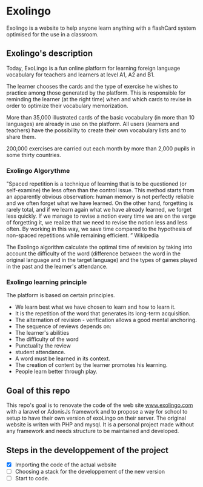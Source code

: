 # Exolingo
Exolingo is a website to help anyone learn anything with a flashCard system optimised for the use in a classroom.
## Exolingo's description
Today, ExoLingo is a fun online platform for learning foreign language vocabulary for teachers and learners at level A1, A2 and B1.

The learner chooses the cards and the type of exercise he wishes to practice among those generated by the platform. This is responsible for reminding the learner (at the right time) when and which cards to revise in order to optimize their vocabulary memorization.

More than 35,000 illustrated cards of the basic vocabulary (in more than 10 languages) are already in use on the platform. All users (learners and teachers) have the possibility to create their own vocabulary lists and to share them.

200,000 exercises are carried out each month by more than 2,000 pupils in some thirty countries.

### Exolingo Algorythme
"Spaced repetition is a technique of learning that is to be questioned (or self-examine) the less often than the control issue.
This method starts from an apparently obvious observation: human memory is not perfectly reliable and we often forget what we have learned. On the other hand, forgetting is rarely total, and if we learn again what we have already learned, we forget less quickly. If we manage to revise a notion every time we are on the verge of forgetting it, we realize that we need to revise the notion less and less often. By working in this way, we save time compared to the hypothesis of non-spaced repetitions while remaining efficient. ”
Wikipedia

The Exolingo algorithm calculate the optimal time of revision by taking into account the difficulty of the word (difference between the word in the original language and in the target language) and the types of games played in the past and the learner's attendance.

### Exolingo learning principle
The platform is based on certain principles.
 
* We learn best what we have chosen to learn and how to learn it.
* It is the repetition of the word that generates its long-term acquisition.
* The alternation of revision - verification allows a good mental anchoring.
* The sequence of reviews depends on:
* The learner's abilities
* The difficulty of the word
* Punctuality the review
* student attendance.
* A word must be learned in its context.
* The creation of content by the learner promotes his learning.
* People learn better through play.
## Goal of this repo
This repo's goal is to renovate the code of the web site www.exolingo.com with a laravel or AdonisJs framework and to propose a way for school to setup to have their own version of exoLingo on their server.
The original website is writen with PHP and mysql. It is a personal project made without any framework and needs structure to be maintained and developed.
## Steps in the developpement of the project
- [x] Importing the code of the actual website
- [ ] Choosing a stack for the developpement of the new version
- [ ] Start to code.
